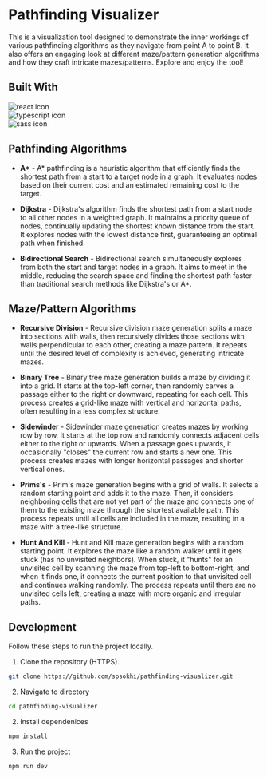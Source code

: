 # Pathfinding Visualizer

This is a visualization tool designed to demonstrate the inner workings of various pathfinding algorithms as they navigate from point A to point B. It also offers an engaging look at different maze/pattern generation algorithms and how they craft intricate mazes/patterns. Explore and enjoy the tool!


## Built With

<div>
  <img src="https://img.shields.io/badge/react-%2320232a.svg?style=for-the-badge&logo=react&logoColor=%2361DAFB" alt="react icon">
  </br>
  <img src="https://img.shields.io/badge/typescript-%23007ACC.svg?style=for-the-badge&logo=typescript&logoColor=white" alt="typescript icon">
  </br>
  <img src="https://img.shields.io/badge/SASS-hotpink.svg?style=for-the-badge&logo=SASS&logoColor=white" alt="sass icon">
</div>

## Pathfinding Algorithms

- **A\*** - A\* pathfinding is a heuristic algorithm that efficiently finds the shortest path from a start to a target node in a graph. It evaluates nodes based on their current cost and an estimated remaining cost to the target.

- **Dijkstra** - Dijkstra's algorithm finds the shortest path from a start node to all other nodes in a weighted graph. It maintains a priority queue of nodes, continually updating the shortest known distance from the start. It explores nodes with the lowest distance first, guaranteeing an optimal path when finished.

- **Bidirectional Search** - Bidirectional search simultaneously explores from both the start and target nodes in a graph. It aims to meet in the middle, reducing the search space and finding the shortest path faster than traditional search methods like Dijkstra's or A\*.

## Maze/Pattern Algorithms

- **Recursive Division** - Recursive division maze generation splits a maze into sections with walls, then recursively divides those sections with walls perpendicular to each other, creating a maze pattern. It repeats until the desired level of complexity is achieved, generating intricate mazes.

- **Binary Tree** - Binary tree maze generation builds a maze by dividing it into a grid. It starts at the top-left corner, then randomly carves a passage either to the right or downward, repeating for each cell. This process creates a grid-like maze with vertical and horizontal paths, often resulting in a less complex structure.

- **Sidewinder** - Sidewinder maze generation creates mazes by working row by row. It starts at the top row and randomly connects adjacent cells either to the right or upwards. When a passage goes upwards, it occasionally "closes" the current row and starts a new one. This process creates mazes with longer horizontal passages and shorter vertical ones.

- **Prims's** - Prim's maze generation begins with a grid of walls. It selects a random starting point and adds it to the maze. Then, it considers neighboring cells that are not yet part of the maze and connects one of them to the existing maze through the shortest available path. This process repeats until all cells are included in the maze, resulting in a maze with a tree-like structure.

- **Hunt And Kill** - Hunt and Kill maze generation begins with a random starting point. It explores the maze like a random walker until it gets stuck (has no unvisited neighbors). When stuck, it "hunts" for an unvisited cell by scanning the maze from top-left to bottom-right, and when it finds one, it connects the current position to that unvisited cell and continues walking randomly. The process repeats until there are no unvisited cells left, creating a maze with more organic and irregular paths.

## Development
Follow these steps to run the project locally.
1. Clone the repository (HTTPS).
  ```sh
  git clone https://github.com/spsokhi/pathfinding-visualizer.git
  ```

2. Navigate to directory
  ```sh
  cd pathfinding-visualizer
  ```

2. Install dependenices
  ```sh
  npm install
  ```

3. Run the project
  ```sh
  npm run dev
  ```
